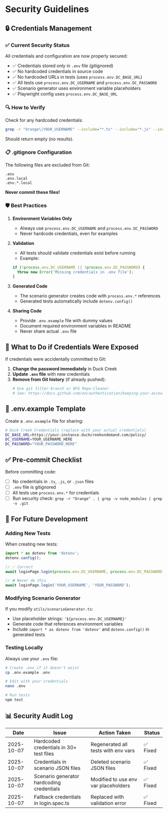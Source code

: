 # Security Guidelines

## 🔒 Credentials Management

### ✅ Current Security Status

All credentials and configuration are now properly secured:
- ✅ Credentials stored only in `.env` file (gitignored)
- ✅ No hardcoded credentials in source code
- ✅ No hardcoded URLs in tests (uses `process.env.DC_BASE_URL`)
- ✅ All tests use `process.env.DC_USERNAME` and `process.env.DC_PASSWORD`
- ✅ Scenario generator uses environment variable placeholders
- ✅ Playwright config uses `process.env.DC_BASE_URL`

### 🔍 How to Verify

Check for any hardcoded credentials:
```bash
grep -r "Orange\|YOUR_USERNAME" --include="*.ts" --include="*.js" --include="*.json" . | grep -v node_modules | grep -v ".git" | grep -v "process.env"
```

Should return empty (no results).

### 📋 .gitignore Configuration

The following files are excluded from Git:
```
.env
.env.local
.env.*.local
```

**Never commit these files!**

### 🛡️ Best Practices

1. **Environment Variables Only**
   - Always use `process.env.DC_USERNAME` and `process.env.DC_PASSWORD`
   - Never hardcode credentials, even for examples

2. **Validation**
   - All tests should validate credentials exist before running
   - Example:
   ```typescript
   if (!process.env.DC_USERNAME || !process.env.DC_PASSWORD) {
     throw new Error('Missing credentials in .env file');
   }
   ```

3. **Generated Code**
   - The scenario generator creates code with `process.env.*` references
   - Generated tests automatically include `dotenv.config()`

4. **Sharing Code**
   - Provide `.env.example` file with dummy values
   - Document required environment variables in README
   - Never share actual `.env` file

## 🚨 What to Do if Credentials Were Exposed

If credentials were accidentally committed to Git:

1. **Change the password immediately** in Duck Creek
2. **Update `.env` file** with new credentials
3. **Remove from Git history** (if already pushed):
   ```bash
   # Use git filter-branch or BFG Repo-Cleaner
   # See: https://docs.github.com/en/authentication/keeping-your-account-and-data-secure/removing-sensitive-data-from-a-repository
   ```

## 📝 .env.example Template

Create a `.env.example` file for sharing:
```bash
# Duck Creek Credentials (replace with your actual credentials)
DC_BASE_URL=https://your-instance.duckcreekondemand.com/policy/
DC_USERNAME=YOUR_USERNAME_HERE
DC_PASSWORD="YOUR_PASSWORD_HERE"
```

## ✅ Pre-commit Checklist

Before committing code:
- [ ] No credentials in `.ts`, `.js`, or `.json` files
- [ ] `.env` file is gitignored
- [ ] All tests use `process.env.*` for credentials
- [ ] Run security check: `grep -r "Orange" . | grep -v node_modules | grep -v .git`

## 🔧 For Future Development

### Adding New Tests

When creating new tests:
```typescript
import * as dotenv from 'dotenv';
dotenv.config();

// ✅ Correct
await loginPage.login(process.env.DC_USERNAME, process.env.DC_PASSWORD);

// ❌ Never do this
await loginPage.login('YOUR_USERNAME', 'YOUR_PASSWORD');
```

### Modifying Scenario Generator

If you modify `utils/scenarioGenerator.ts`:
- Use placeholder strings: `'${process.env.DC_USERNAME}'`
- Generate code that references environment variables
- Include `import * as dotenv from 'dotenv'` and `dotenv.config()` in generated tests

### Testing Locally

Always use your `.env` file:
```bash
# Create .env if it doesn't exist
cp .env.example .env

# Edit with your credentials
nano .env

# Run tests
npm test
```

## 📊 Security Audit Log

| Date | Issue | Action Taken | Status |
|------|-------|--------------|--------|
| 2025-10-07 | Hardcoded credentials in 30+ test files | Regenerated all tests with env vars | ✅ Fixed |
| 2025-10-07 | Credentials in scenario JSON files | Deleted scenario JSON files | ✅ Fixed |
| 2025-10-07 | Scenario generator hardcoding credentials | Modified to use env var placeholders | ✅ Fixed |
| 2025-10-07 | Fallback credentials in login.spec.ts | Replaced with validation error | ✅ Fixed |
